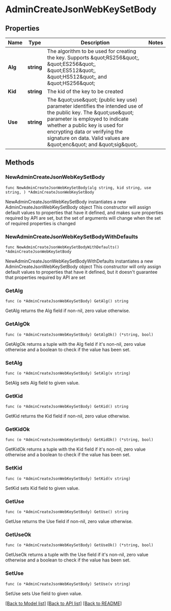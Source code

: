 # AdminCreateJsonWebKeySetBody

## Properties

| Name    | Type       | Description                                                                                                                                                                                                                                                                                            | Notes |
| ------- | ---------- | ------------------------------------------------------------------------------------------------------------------------------------------------------------------------------------------------------------------------------------------------------------------------------------------------------ | ----- |
| **Alg** | **string** | The algorithm to be used for creating the key. Supports \&quot;RS256\&quot;, \&quot;ES256\&quot;, \&quot;ES512\&quot;, \&quot;HS512\&quot;, and \&quot;HS256\&quot;                                                                                                                                    |
| **Kid** | **string** | The kid of the key to be created                                                                                                                                                                                                                                                                       |
| **Use** | **string** | The \&quot;use\&quot; (public key use) parameter identifies the intended use of the public key. The \&quot;use\&quot; parameter is employed to indicate whether a public key is used for encrypting data or verifying the signature on data. Valid values are \&quot;enc\&quot; and \&quot;sig\&quot;. |

## Methods

### NewAdminCreateJsonWebKeySetBody

`func NewAdminCreateJsonWebKeySetBody(alg string, kid string, use string, ) *AdminCreateJsonWebKeySetBody`

NewAdminCreateJsonWebKeySetBody instantiates a new AdminCreateJsonWebKeySetBody object
This constructor will assign default values to properties that have it defined,
and makes sure properties required by API are set, but the set of arguments
will change when the set of required properties is changed

### NewAdminCreateJsonWebKeySetBodyWithDefaults

`func NewAdminCreateJsonWebKeySetBodyWithDefaults() *AdminCreateJsonWebKeySetBody`

NewAdminCreateJsonWebKeySetBodyWithDefaults instantiates a new AdminCreateJsonWebKeySetBody object
This constructor will only assign default values to properties that have it defined,
but it doesn't guarantee that properties required by API are set

### GetAlg

`func (o *AdminCreateJsonWebKeySetBody) GetAlg() string`

GetAlg returns the Alg field if non-nil, zero value otherwise.

### GetAlgOk

`func (o *AdminCreateJsonWebKeySetBody) GetAlgOk() (*string, bool)`

GetAlgOk returns a tuple with the Alg field if it's non-nil, zero value
otherwise and a boolean to check if the value has been set.

### SetAlg

`func (o *AdminCreateJsonWebKeySetBody) SetAlg(v string)`

SetAlg sets Alg field to given value.

### GetKid

`func (o *AdminCreateJsonWebKeySetBody) GetKid() string`

GetKid returns the Kid field if non-nil, zero value otherwise.

### GetKidOk

`func (o *AdminCreateJsonWebKeySetBody) GetKidOk() (*string, bool)`

GetKidOk returns a tuple with the Kid field if it's non-nil, zero value
otherwise and a boolean to check if the value has been set.

### SetKid

`func (o *AdminCreateJsonWebKeySetBody) SetKid(v string)`

SetKid sets Kid field to given value.

### GetUse

`func (o *AdminCreateJsonWebKeySetBody) GetUse() string`

GetUse returns the Use field if non-nil, zero value otherwise.

### GetUseOk

`func (o *AdminCreateJsonWebKeySetBody) GetUseOk() (*string, bool)`

GetUseOk returns a tuple with the Use field if it's non-nil, zero value
otherwise and a boolean to check if the value has been set.

### SetUse

`func (o *AdminCreateJsonWebKeySetBody) SetUse(v string)`

SetUse sets Use field to given value.

[[Back to Model list]](../README.md#documentation-for-models)
[[Back to API list]](../README.md#documentation-for-api-endpoints)
[[Back to README]](../README.md)
